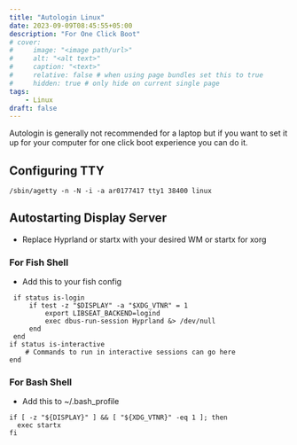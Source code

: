 ```yaml
---
title: "Autologin Linux"
date: 2023-09-09T08:45:55+05:00
description: "For One Click Boot"
# cover:
#     image: "<image path/url>"
#     alt: "<alt text>"
#     caption: "<text>"
#     relative: false # when using page bundles set this to true
#     hidden: true # only hide on current single page
tags:
    - Linux
draft: false
---
```

Autologin is generally not recommended for a laptop but if you want to set it up for your computer for one click boot experience you can do it.

## Configuring TTY

```
/sbin/agetty -n -N -i -a ar0177417 tty1 38400 linux
```
## Autostarting Display Server
* Replace Hyprland or startx with your desired WM or startx for xorg
### For Fish Shell
* Add this to your fish config
```
 if status is-login
     if test -z "$DISPLAY" -a "$XDG_VTNR" = 1
         export LIBSEAT_BACKEND=logind
         exec dbus-run-session Hyprland &> /dev/null
     end
 end
if status is-interactive
    # Commands to run in interactive sessions can go here
end
```
### For Bash Shell
* Add this to ~/.bash_profile
```
if [ -z "${DISPLAY}" ] && [ "${XDG_VTNR}" -eq 1 ]; then
  exec startx
fi
```
